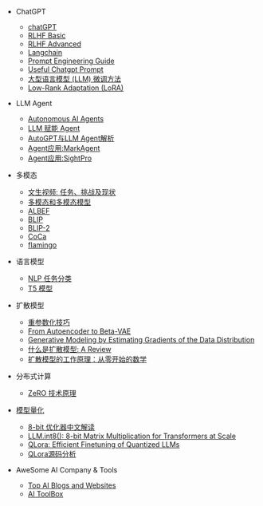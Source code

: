 - ChatGPT
  - [chatGPT](aigc/chatgpt/chatGPT.md)
  - [RLHF Basic](aigc/chatgpt/rlhf_basic.md)
  - [RLHF Advanced](aigc/chatgpt/rlhf_advance.md)
  - [Langchain](aigc/chatgpt/langchain.md)
  - [Prompt Engineering Guide](aigc/chatgpt/prompts_guide.md)
  - [Useful Chatgpt Prompt](aigc/chatgpt/chatgpt_prompt.md)
  - [大型语言模型 (LLM) 微调方法](aigc/chatgpt/finetune_llm.md)
  - [Low-Rank Adaptation (LoRA)](aigc/chatgpt/lora_llm.md)

- LLM Agent
  - [Autonomous AI Agents](aigc/llm_agent/llm_agent0.md)
  - [LLM 赋能 Agent](aigc/llm_agent/llm_agent1.md)
  - [AutoGPT与LLM Agent解析](aigc/llm_agent/llm_agent2.md)
  - [Agent应用:MarkAgent](aigc/llm_agent/market_agent.md)
  - [Agent应用:SightPro](aigc/llm_agent/sightpro.md)

- 多模态
  - [文生视频: 任务、挑战及现状](aigc/multimodal/text2video.md)
  - [多模态和多模态模型](aigc/multimodal/lmm.md)
  - [ALBEF](aigc/multimodal/albef.md)
  - [BLIP](aigc/multimodal/blip.md)
  - [BLIP-2](aigc/multimodal/blip2.md)
  - [CoCa](aigc/multimodal/coca.md)
  - [flamingo](aigc/multimodal/flamingo.md)


- 语言模型
  - [NLP 任务分类](aigc/language_model/nlp_task.md)
  - [T5 模型](aigc/language_model/Text-to-text.md)

- 扩散模型
  - [重参数化技巧](aigc/diffusion_model/diffusion-model-reparameterization.md)
  - [From Autoencoder to Beta-VAE](aigc/diffusion_model/vae_model.md)
  - [Generative Modeling by Estimating Gradients of the Data Distribution](aigc/diffusion_model/score-based-generative-models.md)
  - [什么是扩散模型: A Review](aigc/diffusion_model/diffusion-model-summary.md)
  - [扩散模型的工作原理：从零开始的数学](aigc/diffusion_model/diffusion-model-math.md)

- 分布式计算
  - [ZeRO 技术原理](aigc/zero-optimizer.md)

- [模型量化](aigc/quantization/README.md)
  - [8-bit 优化器中文解读](aigc/quantization/int8_opt.md)
  - [LLM.int8(): 8-bit Matrix Multiplication for Transformers at Scale](aigc/quantization/llm_int8.md)
  - [QLora: Efficient Finetuning of Quantized LLMs](aigc/quantization/qlora.md)
  - [QLora源码分析](aigc/quantization/qlora_usage.md)

- AweSome AI Company & Tools
  - [Top AI Blogs and Websites](aigc/ai-news.md)
  - [AI ToolBox](aigc/ai-tools.md)
